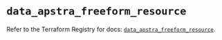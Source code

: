 # `data_apstra_freeform_resource`

Refer to the Terraform Registry for docs: [`data_apstra_freeform_resource`](https://registry.terraform.io/providers/juniper/apstra/0.94.0/docs/data-sources/freeform_resource).
